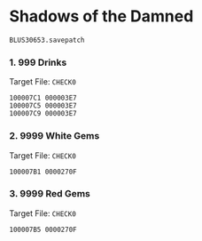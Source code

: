 #  Shadows of the Damned  

`BLUS30653.savepatch`

### 1. 999 Drinks

Target File: `CHECK0`

```
100007C1 000003E7
100007C5 000003E7
100007C9 000003E7
```

### 2. 9999 White Gems

Target File: `CHECK0`

```
100007B1 0000270F
```

### 3. 9999 Red Gems

Target File: `CHECK0`

```
100007B5 0000270F
```


